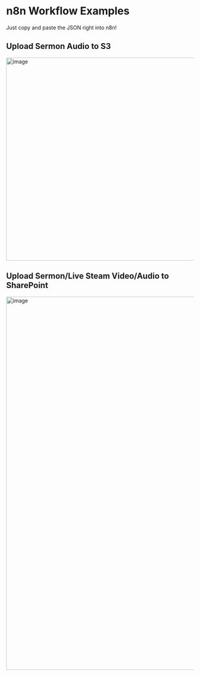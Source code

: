 # n8n Workflow Examples

Just copy and paste the JSON right into n8n!

## Upload Sermon Audio to S3
<img width="1824" height="543" alt="image" src="https://github.com/user-attachments/assets/cf9b5482-a8c0-4051-9b53-df0095bb601d" />

## Upload Sermon/Live Steam Video/Audio to SharePoint
<img width="1849" height="999" alt="image" src="https://github.com/user-attachments/assets/4ce0202f-583f-4d47-b721-b68414e648eb" />
